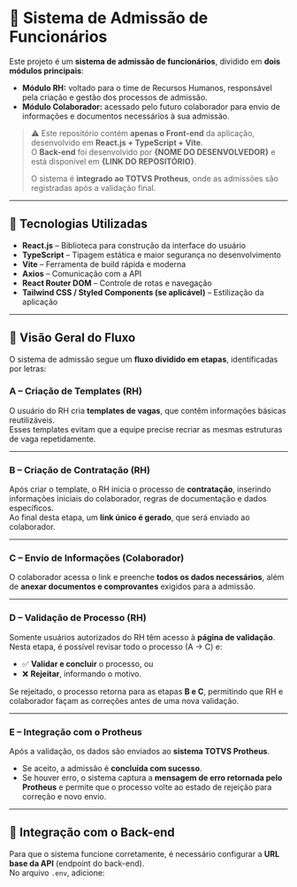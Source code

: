 # 🧩 Sistema de Admissão de Funcionários

Este projeto é um **sistema de admissão de funcionários**, dividido em **dois módulos principais**:  
- **Módulo RH:** voltado para o time de Recursos Humanos, responsável pela criação e gestão dos processos de admissão.  
- **Módulo Colaborador:** acessado pelo futuro colaborador para envio de informações e documentos necessários à sua admissão.

> ⚠️ Este repositório contém **apenas o Front-end** da aplicação, desenvolvido em **React.js + TypeScript + Vite**.  
> O **Back-end** foi desenvolvido por **{NOME DO DESENVOLVEDOR}** e está disponível em **{LINK DO REPOSITÓRIO}**.  
>  
> O sistema é **integrado ao TOTVS Protheus**, onde as admissões são registradas após a validação final.

---

## 🚀 Tecnologias Utilizadas

- **React.js** – Biblioteca para construção da interface do usuário  
- **TypeScript** – Tipagem estática e maior segurança no desenvolvimento  
- **Vite** – Ferramenta de build rápida e moderna  
- **Axios** – Comunicação com a API  
- **React Router DOM** – Controle de rotas e navegação  
- **Tailwind CSS / Styled Components (se aplicável)** – Estilização da aplicação  

---

## 🧠 Visão Geral do Fluxo

O sistema de admissão segue um **fluxo dividido em etapas**, identificadas por letras:

### **A – Criação de Templates (RH)**
O usuário do RH cria **templates de vagas**, que contêm informações básicas reutilizáveis.  
Esses templates evitam que a equipe precise recriar as mesmas estruturas de vaga repetidamente.

---

### **B – Criação de Contratação (RH)**
Após criar o template, o RH inicia o processo de **contratação**, inserindo informações iniciais do colaborador, regras de documentação e dados específicos.  
Ao final desta etapa, um **link único é gerado**, que será enviado ao colaborador.

---

### **C – Envio de Informações (Colaborador)**
O colaborador acessa o link e preenche **todos os dados necessários**, além de **anexar documentos e comprovantes** exigidos para a admissão.

---

### **D – Validação de Processo (RH)**
Somente usuários autorizados do RH têm acesso à **página de validação**.  
Nesta etapa, é possível revisar todo o processo (A → C) e:
- ✅ **Validar e concluir** o processo, ou  
- ❌ **Rejeitar**, informando o motivo.

Se rejeitado, o processo retorna para as etapas **B e C**, permitindo que RH e colaborador façam as correções antes de uma nova validação.

---

### **E – Integração com o Protheus**
Após a validação, os dados são enviados ao **sistema TOTVS Protheus**.  
- Se aceito, a admissão é **concluída com sucesso**.  
- Se houver erro, o sistema captura a **mensagem de erro retornada pelo Protheus** e permite que o processo volte ao estado de rejeição para correção e novo envio.

---

## 🔗 Integração com o Back-end

Para que o sistema funcione corretamente, é necessário configurar a **URL base da API** (endpoint do back-end).  
No arquivo `.env`, adicione:


